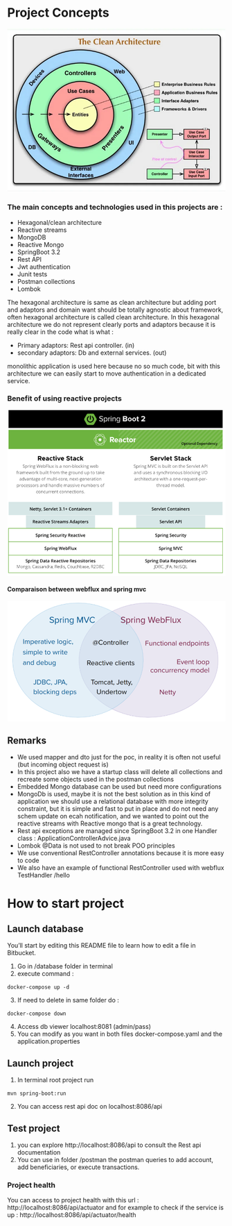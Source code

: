 # Project Concepts

![Clean architecture.](/images/cleanarchi.webp)
### The main concepts and technologies used in this projects are :
* Hexagonal/clean architecture
* Reactive streams
* MongoDB
* Reactive Mongo
* SpringBoot 3.2
* Rest API
* Jwt authentication
* Junit tests
* Postman collections
* Lombok

The hexagonal architecture is same as clean architecture but adding port and adaptors and domain want should be totally agnostic about framework, often hexagonal architecture is called clean architecture.
In this hexagonal architecture we do not represent clearly ports and adaptors because it is really clear in the code what is what :

* Primary adaptors: Rest api controller. (in)
* secondary adaptors: Db and external services. (out)

monolithic application is used here because no so much code, bit with this architecture we can easily start to move authentication in a dedicated service.

### Benefit of using reactive projects
![Reactive technology.](/images/springreactive.png)

#### Comparaison between webflux and spring mvc
![comparaison.](/images/comparaison.png)

## Remarks

* We used mapper and dto just for the poc, in reality it is often not useful (but incoming object request is)
* In this project also we have a startup class will delete all collections and recreate some objects used in the postman collections
* Embedded Mongo database can be used but need more configurations
* MongoDb is used, maybe it is not the best solution as in this kind of application we should use a relational database with more integrity constraint, but it is simple and fast to put in place and do not need any schem update on ecah notification, and we wanted to point out the reactive streams with Reactive mongo that is a great technology.
* Rest api exceptions are managed since SpringBoot 3.2 in one Handler class : ApplicationControllerAdvice.java
* Lombok @Data is not used to not break POO principles
* We use conventional RestController annotations because it is more easy to code
* We also have an example of functional RestController used with webflux TestHandler /hello

# How to start project

## Launch database

You’ll start by editing this README file to learn how to edit a file in Bitbucket.

1. Go in /database folder in terminal
2. execute command :
```
docker-compose up -d
```

3. If need to delete in same folder do :
```
docker-compose down 
```
4. Access db viewer localhost:8081 (admin/pass)
5. You can modify as you want in both files docker-compose.yaml and the application.properties


## Launch project
1. In terminal root project run
```
mvn spring-boot:run
```
2. You can access rest api doc on localhost:8086/api

## Test project

1. you can explore http://localhost:8086/api to consult the Rest api documentation
2. You can use in folder /postman the postman queries to add account, add beneficiaries, or execute transactions.

### Project health

You can access to project health with this url : http://localhost:8086/api/actuator and for example to check if the service is up : http://localhost:8086/api/actuator/health
